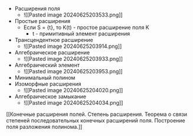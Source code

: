 - Расширения поля
	- ![[Pasted image 20240625203533.png]]
- Простые расширения
	- Если S = {t}, то K(t) - простое расширение поля K
		- t - примитивный элемент расширения
- Трансцендентное расширение
	- ![[Pasted image 20240625203914.png]]
- Алгебраическое расширение
	- ![[Pasted image 20240625203933.png]]
- Алгебраический элемент
	- ![[Pasted image 20240625203953.png]]
- Минимальный полином
- Изоморфные расширения
	- ![[Pasted image 20240625204020.png]]
- Алгебраическое замыкание
	- ![[Pasted image 20240625204034.png]]


[[Конечные расширения полей. Степень расширения. Теорема о связи степеней последовательных конечных расширений поля. Построение поля разложения полинома.]]
